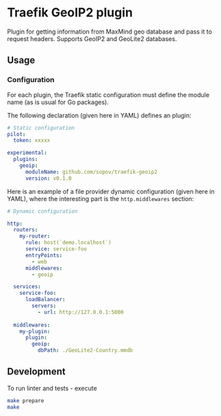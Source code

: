 # Traefik GeoIP2 plugin

Plugin for getting information from MaxMind geo database and pass it to request headers.
Supports GeoIP2 and GeoLite2 databases.

## Usage

### Configuration

For each plugin, the Traefik static configuration must define the module name (as is usual for Go packages).

The following declaration (given here in YAML) defines an plugin:

```yaml
# Static configuration
pilot:
  token: xxxxx

experimental:
  plugins:
    geoip:
      moduleName: github.com/sopov/traefik-geoip2
      version: v0.1.0
```

Here is an example of a file provider dynamic configuration (given here in YAML), where the interesting part is the `http.middlewares` section:

```yaml
# Dynamic configuration

http:
  routers:
    my-router:
      rule: host(`demo.localhost`)
      service: service-foo
      entryPoints:
        - web
      middlewares:
        - geoip

  services:
    service-foo:
      loadBalancer:
        servers:
          - url: http://127.0.0.1:5000
  
  middlewares:
    my-plugin:
      plugin:
        geoip:
          dbPath: ./GeoLite2-Country.mmdb
```

## Development

To run linter and tests - execute

```sh
make prepare
make
```
